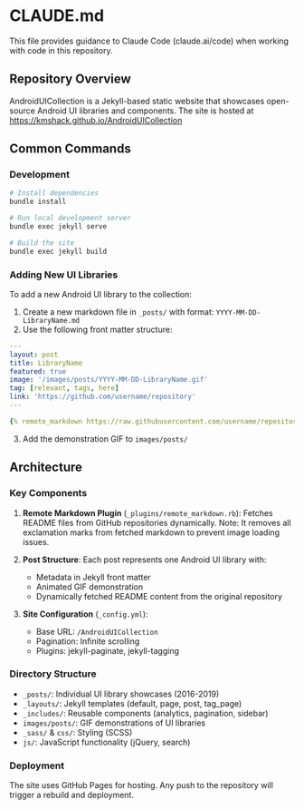 # CLAUDE.md

This file provides guidance to Claude Code (claude.ai/code) when working with code in this repository.

## Repository Overview

AndroidUICollection is a Jekyll-based static website that showcases open-source Android UI libraries and components. The site is hosted at https://kmshack.github.io/AndroidUICollection

## Common Commands

### Development
```bash
# Install dependencies
bundle install

# Run local development server
bundle exec jekyll serve

# Build the site
bundle exec jekyll build
```

### Adding New UI Libraries
To add a new Android UI library to the collection:
1. Create a new markdown file in `_posts/` with format: `YYYY-MM-DD-LibraryName.md`
2. Use the following front matter structure:
```yaml
---
layout: post
title: LibraryName
featured: true
image: '/images/posts/YYYY-MM-DD-LibraryName.gif'
tag: [relevant, tags, here]
link: 'https://github.com/username/repository'
---

{% remote_markdown https://raw.githubusercontent.com/username/repository/master/README.md %}
```
3. Add the demonstration GIF to `images/posts/`

## Architecture

### Key Components

1. **Remote Markdown Plugin** (`_plugins/remote_markdown.rb`): Fetches README files from GitHub repositories dynamically. Note: It removes all exclamation marks from fetched markdown to prevent image loading issues.

2. **Post Structure**: Each post represents one Android UI library with:
   - Metadata in Jekyll front matter
   - Animated GIF demonstration
   - Dynamically fetched README content from the original repository

3. **Site Configuration** (`_config.yml`):
   - Base URL: `/AndroidUICollection`
   - Pagination: Infinite scrolling
   - Plugins: jekyll-paginate, jekyll-tagging

### Directory Structure
- `_posts/`: Individual UI library showcases (2016-2019)
- `_layouts/`: Jekyll templates (default, page, post, tag_page)
- `_includes/`: Reusable components (analytics, pagination, sidebar)
- `images/posts/`: GIF demonstrations of UI libraries
- `_sass/` & `css/`: Styling (SCSS)
- `js/`: JavaScript functionality (jQuery, search)

### Deployment
The site uses GitHub Pages for hosting. Any push to the repository will trigger a rebuild and deployment.
